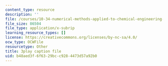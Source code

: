 ```yaml
---
content_type: resource
description: ''
file: /courses/10-34-numerical-methods-applied-to-chemical-engineering-fall-2015/b48aed3f6f6329bcc9284473d57a92b0_LHBQ5Z4CtwA.srt
file_size: 86504
file_type: application/x-subrip
learning_resource_types: []
license: https://creativecommons.org/licenses/by-nc-sa/4.0/
ocw_type: OCWFile
resourcetype: Other
title: 3play caption file
uid: b48aed3f-6f63-29bc-c928-4473d57a92b0
---
```

